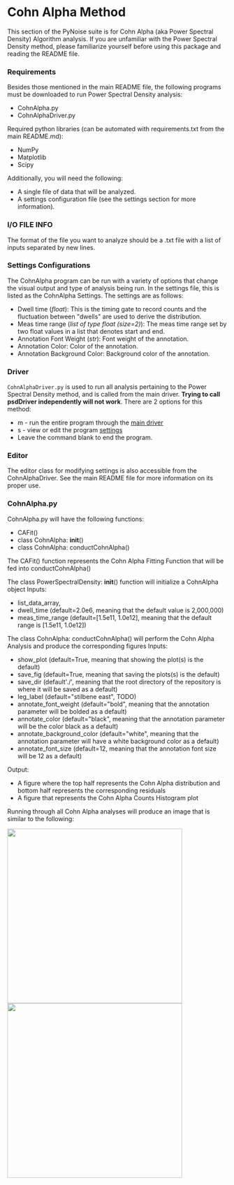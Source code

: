 # Cohn Alpha Method

This section of the PyNoise suite is for Cohn Alpha (aka Power Spectral Density) Algorithm analysis. If you are unfamiliar with the Power Spectral Density method, please familiarize yourself before using this package and reading the README file.



### Requirements

Besides those mentioned in the main README file, the following programs must be downloaded to run Power Spectral Density analysis:
* CohnAlpha.py
* CohnAlphaDriver.py

Required python libraries (can be automated with requirements.txt from the main README.md):  
* NumPy   
* Matplotlib   
* Scipy

Additionally, you will need the following:
* A single file of data that will be analyzed.
* A settings configuration file (see the settings section for more information).



### I/O FILE INFO

The format of the file you want to analyze should be a .txt file with a list of inputs separated by new lines.



### Settings Configurations

The CohnAlpha program can be run with a variety of options that change the visual output and type of analysis being run. In the settings file, this is listed as the CohnAlpha Settings. The settings are as follows: 
* Dwell time (*float*): This is the timing gate to record counts and the fluctuation between "dwells" are used to derive the distribution.
* Meas time range (*list of type float (size=2)*): The meas time range set by two float values in a list that denotes start and end.
* Annotation Font Weight (*str*): Font weight of the annotation.
* Annotation Color: Color of the annotation.
* Annotation Background Color: Background color of the annotation.


### Driver
```CohnAlphaDriver.py``` is used to run all analysis pertaining to the Power Spectral Density method, and is called from the main driver. **Trying to call psdDriver independently will not work**. 
There are 2 options for this method:  
* m - run the entire program through the [main driver](#main)
* s - view or edit the program [settings](#settings-configurations)
* Leave the command blank to end the program.


### Editor
The editor class for modifying settings is also accessible from the CohnAlphaDriver. See the main README file for more information on its proper use.


### CohnAlpha.py

CohnAlpha.py will have the following functions:
* CAFit()
* class CohnAlpha: __init__()
* class CohnAlpha: conductCohnAlpha()

The CAFit() function represents the Cohn Alpha Fitting Function that will be fed into conductCohnAlpha()

The class PowerSpectralDensity: __init__() function will initialize a CohnAlpha object
Inputs:
* list_data_array, 
* dwell_time (default=2.0e6, meaning that the default value is 2,000,000)
* meas_time_range (default=[1.5e11, 1.0e12], meaning that the default range is [1.5e11, 1.0e12])

The class CohnAlpha: conductCohnAlpha() will perform the Cohn Alpha Analysis and produce the corresponding figures
Inputs:
* show_plot (default=True, meaning that showing the plot(s) is the default)
* save_fig (default=True, meaning that saving the plots(s) is the default)
* save_dir (default'./', meaning that the root directory of the repository is where it will be saved as a default) 
* leg_label (default="stilbene east", TODO)
* annotate_font_weight (default="bold", meaning that the annotation parameter will be bolded as a default)
* annotate_color (default="black", meaning that the annotation parameter will be the color black as a default)
* annotate_background_color (default="white", meaning that the annotation parameter will have a white background color as a default)
* annotate_font_size (default=12, meaning that the annotation font size will be 12 as a default)


Output:
- A figure where the top half represents the Cohn Alpha distribution and bottom half represents the corresponding residuals
- A figure that represents the Cohn Alpha Counts Histogram plot

Running through all Cohn Alpha analyses will produce an image that is similar to the following: 

<img src="./CohnAlpha2000000.0.png" width="400" >
<img src="./CACountsHist2000000.0.png" width="400" >